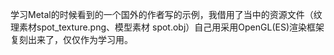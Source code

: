 学习Metal的时候看到的一个国外的作者写的示例，我借用了当中的资源文件（纹理素材spot_texture.png、模型素材 spot.obj）自己用采用OpenGL(ES)渲染框架复刻出来了，仅仅作为学习用。
